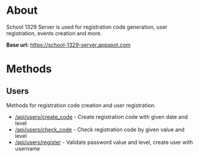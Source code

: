 # About

School 1329 Server is used for registration code generation, user registration, events creation and more.

**Base url:** https://school-1329-server.appspot.com

# Methods

## Users

Methods for registration code creation and user registration.

- [/api/users/create_code](https://github.com/potykion/school_1329_server/wiki/API-Users#apiuserscreate_code) - Create registration code with given date and level
- [/api/users/check_code](https://github.com/potykion/school_1329_server/wiki/API-Users#apiuserscheck_code) - Check registration code by given value and level
- [/api/users/register](https://github.com/potykion/school_1329_server/wiki/API-Users#apiusersregister) - Validate password value and level, create user with username